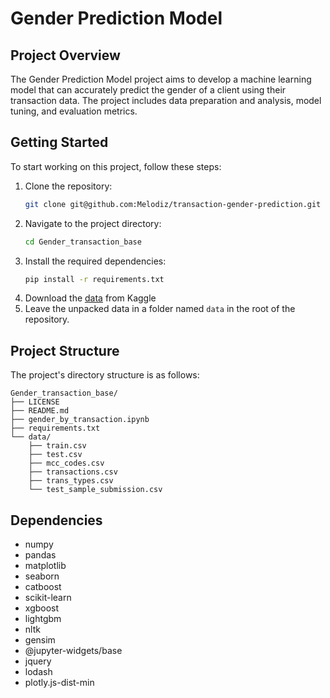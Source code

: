 # Gender Prediction Model

## Project Overview
The Gender Prediction Model project aims to develop a machine learning model that can accurately predict the gender of a client using their transaction data. The project includes data preparation and analysis, model tuning, and evaluation metrics.

## Getting Started
To start working on this project, follow these steps:

1. Clone the repository:
    ```sh
    git clone git@github.com:Melodiz/transaction-gender-prediction.git
    ```
2. Navigate to the project directory:
    ```sh
    cd Gender_transaction_base
    ```
3. Install the required dependencies:
    ```sh
    pip install -r requirements.txt
    ```
4. Download the [data](https://www.kaggle.com/datasets/okunevda/hsexsber) from Kaggle
5. Leave the unpacked data in a folder named `data` in the root of the repository.

## Project Structure
The project's directory structure is as follows:

```
Gender_transaction_base/
├── LICENSE
├── README.md
├── gender_by_transaction.ipynb
├── requirements.txt
└── data/
    ├── train.csv
    ├── test.csv
    ├── mcc_codes.csv
    ├── transactions.csv
    ├── trans_types.csv
    └── test_sample_submission.csv
```
## Dependencies
- numpy
- pandas
- matplotlib
- seaborn
- catboost
- scikit-learn
- xgboost
- lightgbm
- nltk
- gensim
- @jupyter-widgets/base
- jquery
- lodash
- plotly.js-dist-min
